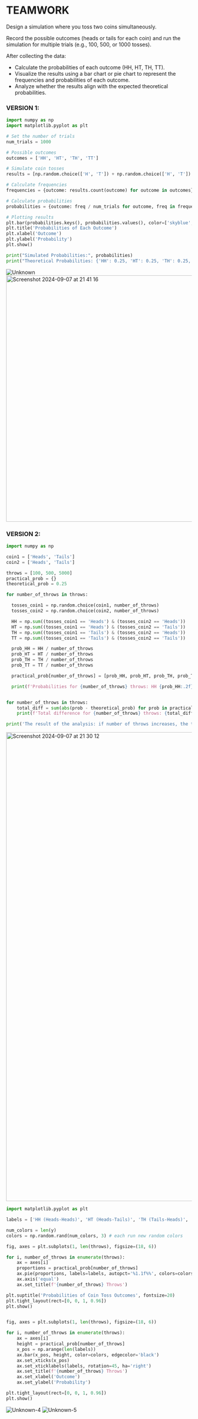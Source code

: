 # TEAMWORK

Design a simulation where you toss two coins simultaneously. 

Record the possible outcomes (heads or tails for each coin) and run the simulation for multiple trials (e.g., 100, 500, or 1000 tosses). 

After collecting the data:
- Calculate the probabilities of each outcome (HH, HT, TH, TT).
- Visualize the results using a bar chart or pie chart to represent the frequencies and probabilities of each outcome.
- Analyze whether the results align with the expected theoretical probabilities.

### VERSION 1:
```py
import numpy as np
import matplotlib.pyplot as plt

# Set the number of trials
num_trials = 1000

# Possible outcomes
outcomes = ['HH', 'HT', 'TH', 'TT']

# Simulate coin tosses
results = [np.random.choice(['H', 'T']) + np.random.choice(['H', 'T']) for _ in range(num_trials)]

# Calculate frequencies
frequencies = {outcome: results.count(outcome) for outcome in outcomes}

# Calculate probabilities
probabilities = {outcome: freq / num_trials for outcome, freq in frequencies.items()}

# Plotting results
plt.bar(probabilities.keys(), probabilities.values(), color=['skyblue', 'orange', 'green', 'red'])
plt.title('Probabilities of Each Outcome')
plt.xlabel('Outcome')
plt.ylabel('Probability')
plt.show()

print("Simulated Probabilities:", probabilities)
print("Theoretical Probabilities: {'HH': 0.25, 'HT': 0.25, 'TH': 0.25, 'TT': 0.25}")
```
![Unknown](https://github.com/user-attachments/assets/830f77b1-e037-494b-954a-fa4c3af2c9ac)
<img width="666" alt="Screenshot 2024-09-07 at 21 41 16" src="https://github.com/user-attachments/assets/75ca8cd9-c51e-4841-b209-51f916b3d299">


### VERSION 2:
```py
import numpy as np

coin1 = ['Heads', 'Tails']
coin2 = ['Heads', 'Tails']

throws = [100, 500, 5000]
practical_prob = {}
theoretical_prob = 0.25

for number_of_throws in throws:

  tosses_coin1 = np.random.choice(coin1, number_of_throws)
  tosses_coin2 = np.random.choice(coin2, number_of_throws)

  HH = np.sum((tosses_coin1 == 'Heads') & (tosses_coin2 == 'Heads'))
  HT = np.sum((tosses_coin1 == 'Heads') & (tosses_coin2 == 'Tails'))
  TH = np.sum((tosses_coin1 == 'Tails') & (tosses_coin2 == 'Heads'))
  TT = np.sum((tosses_coin1 == 'Tails') & (tosses_coin2 == 'Tails'))

  prob_HH = HH / number_of_throws
  prob_HT = HT / number_of_throws
  prob_TH = TH / number_of_throws
  prob_TT = TT / number_of_throws

  practical_prob[number_of_throws] = [prob_HH, prob_HT, prob_TH, prob_TT]

  print(f'Probabilities for {number_of_throws} throws: HH {prob_HH:.2f}, HT {prob_HT:.2f}, TH {prob_TH:.2f}, TT {prob_TT:.2f}' )


for number_of_throws in throws:
    total_diff = sum(abs(prob - theoretical_prob) for prob in practical_prob[number_of_throws])
    print(f'Total difference for {number_of_throws} throws: {total_diff:.4f}')

print('The result of the analysis: if number of throws increases, the total difference tends to decrease, which is consistent with the Law of Large Numbers.')
```
<img width="1268" alt="Screenshot 2024-09-07 at 21 30 12" src="https://github.com/user-attachments/assets/b762cdfd-825c-43e3-8fd5-5cd1b13d112f">

```py
import matplotlib.pyplot as plt

labels = ['HH (Heads-Heads)', 'HT (Heads-Tails)', 'TH (Tails-Heads)', 'TT (Tails-Tails)']

num_colors = len(y)
colors = np.random.rand(num_colors, 3) # each run new random colors

fig, axes = plt.subplots(1, len(throws), figsize=(18, 6))

for i, number_of_throws in enumerate(throws):
    ax = axes[i]
    proportions = practical_prob[number_of_throws]
    ax.pie(proportions, labels=labels, autopct='%1.1f%%', colors=colors, startangle=90)
    ax.axis('equal') 
    ax.set_title(f'{number_of_throws} Throws')

plt.suptitle('Probabilities of Coin Toss Outcomes', fontsize=20)
plt.tight_layout(rect=[0, 0, 1, 0.96])
plt.show()


fig, axes = plt.subplots(1, len(throws), figsize=(18, 6))

for i, number_of_throws in enumerate(throws):
    ax = axes[i]
    height = practical_prob[number_of_throws]
    x_pos = np.arange(len(labels))
    ax.bar(x_pos, height, color=colors, edgecolor='black')
    ax.set_xticks(x_pos)
    ax.set_xticklabels(labels, rotation=45, ha='right')
    ax.set_title(f'{number_of_throws} Throws')
    ax.set_xlabel('Outcome')
    ax.set_ylabel('Probability')

plt.tight_layout(rect=[0, 0, 1, 0.96])
plt.show()
```

![Unknown-4](https://github.com/user-attachments/assets/b81e0c7e-e16c-413d-8980-f3c6ae2cec12)
![Unknown-5](https://github.com/user-attachments/assets/1559fa14-0a8b-4199-a956-d973b6859b4d)


